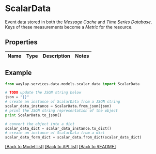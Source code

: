 # ScalarData

Event data stored in both the _Message Cache_ and _Time Series Database_. Keys of these measurements become a _Metric_ for the resource.

## Properties

Name | Type | Description | Notes
------------ | ------------- | ------------- | -------------

## Example

```python
from waylay.services.data.models.scalar_data import ScalarData

# TODO update the JSON string below
json = "{}"
# create an instance of ScalarData from a JSON string
scalar_data_instance = ScalarData.from_json(json)
# print the JSON string representation of the object
print ScalarData.to_json()

# convert the object into a dict
scalar_data_dict = scalar_data_instance.to_dict()
# create an instance of ScalarData from a dict
scalar_data_form_dict = scalar_data.from_dict(scalar_data_dict)
```
[[Back to Model list]](../README.md#documentation-for-models) [[Back to API list]](../README.md#documentation-for-api-endpoints) [[Back to README]](../README.md)


